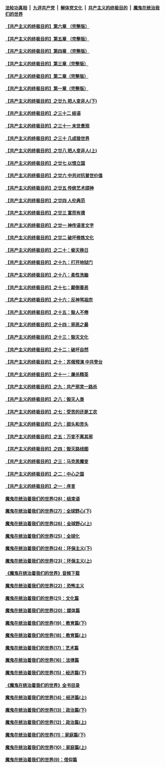 

####  [法轮功真相](../../../../basic/blob/master/README.md?t=07100831) &nbsp;|&nbsp; [九评共产党](../../../../9ping.md/blob/master/README.md?t=07100831) &nbsp;|&nbsp; [解体党文化](../../../../jtdwh.md/blob/master/README.md?t=07100831)  &nbsp;|&nbsp; [共产主义的终极目的](../../../../gczydzjmd.md/blob/master/README.md?t=07100831) &nbsp;|&nbsp; [魔鬼在统治我们的世界](../../../../mgztzwmdsj.md/blob/master/README.md?t=07100831) 

#### [【共产主义的终极目的】第六章 （完整版）](../pages/nsc422/n11428913.md?t=07100831) 

#### [【共产主义的终极目的】第五章 （完整版）](../pages/nsc422/n11428912.md?t=07100831) 

#### [【共产主义的终极目的】第四章 （完整版）](../pages/nsc422/n11428907.md?t=07100831) 

#### [【共产主义的终极目的】第三章（完整版）](../pages/nsc422/n11428848.md?t=07100831) 

#### [【共产主义的终极目的】第二章（完整版）](../pages/nsc422/n11428831.md?t=07100831) 

#### [【共产主义的终极目的】第一章（完整版）](../pages/nsc422/n11417651.md?t=07100831) 

#### [【共产主义的终极目的】之廿九 把人变非人(下)](../pages/nsc422/n11344140.md?t=07100831) 

#### [【共产主义的终极目的】之三十二 结语](../pages/nsc422/n11360535.md?t=07100831) 

#### [【共产主义的终极目的】之三十一 末世景观](../pages/nsc422/n11351129.md?t=07100831) 

#### [【共产主义的终极目的】之三十 几成狼世界](../pages/nsc422/n11348280.md?t=07100831) 

#### [【共产主义的终极目的】之廿八 把人变非人(上)](../pages/nsc422/n11340492.md?t=07100831) 

#### [【共产主义的终极目的】之廿七 以恨立国](../pages/nsc422/n11336944.md?t=07100831) 

#### [【共产主义的终极目的】之廿六 中共对抗普世价值](../pages/nsc422/n11324785.md?t=07100831) 

#### [【共产主义的终极目的】之廿五 传统艺术颂神](../pages/nsc422/n11296396.md?t=07100831) 

#### [【共产主义的终极目的】之廿四 人伦典范](../pages/nsc422/n11296397.md?t=07100831) 

#### [【共产主义的终极目的】之廿三 富而有德](../pages/nsc422/n11283598.md?t=07100831) 

#### [【共产主义的终极目的】之廿一 神传语言文字](../pages/nsc422/n11263265.md?t=07100831) 

#### [【共产主义的终极目的】之廿二 破坏修炼文化](../pages/nsc422/n11245728.md?t=07100831) 

#### [【共产主义的终极目的】之二十：偷天换日](../pages/nsc422/n11238846.md?t=07100831) 

#### [【共产主义的终极目的】之十九：打开地狱门](../pages/nsc422/n11206376.md?t=07100831) 

#### [【共产主义的终极目的】之十八：柔性洗脑](../pages/nsc422/n11199994.md?t=07100831) 

#### [【共产主义的终极目的】之十七：颠倒善恶](../pages/nsc422/n11179782.md?t=07100831) 

#### [【共产主义的终极目的】之十六：反神骂祖宗](../pages/nsc422/n11166798.md?t=07100831) 

#### [【共产主义的终极目的】之十五：毁人不倦](../pages/nsc422/n11166792.md?t=07100831) 

#### [【共产主义的终极目的】之十四：邪恶之最](../pages/nsc422/n11150249.md?t=07100831) 

#### [【共产主义的终极目的】之十三：毁灭文化](../pages/nsc422/n11135227.md?t=07100831) 

#### [【共产主义的终极目的】之十二：破坏自然](../pages/nsc422/n11135214.md?t=07100831) 

#### [【共产主义的终极目的】之十：苏俄预演 中共登台](../pages/nsc422/n11118424.md?t=07100831) 

#### [【共产主义的终极目的】之十一：屠杀精英](../pages/nsc422/n11118442.md?t=07100831) 

#### [【共产主义的终极目的】之九：共产邪灵一路杀](../pages/nsc422/n11114139.md?t=07100831) 

#### [【共产主义的终极目的】之八：毁灭人类](../pages/nsc422/n11108503.md?t=07100831) 

#### [【共产主义的终极目的】之七：受苦的还是工农](../pages/nsc422/n11101809.md?t=07100831) 

#### [【共产主义的终极目的】之六：甜头和苦头](../pages/nsc422/n11096971.md?t=07100831) 

#### [【共产主义的终极目的】之五：万变不离其邪](../pages/nsc422/n11091285.md?t=07100831) 

#### [【共产主义的终极目的】之四：毁灭路线图](../pages/nsc422/n11086284.md?t=07100831) 

#### [【共产主义的终极目的】之三：马克思魔变](../pages/nsc422/n11061941.md?t=07100831) 

#### [【共产主义的终极目的】之二：中心之国](../pages/nsc422/n11047728.md?t=07100831) 

#### [【共产主义的终极目的】之一：序言](../pages/nsc422/n11086077.md?t=07100831) 

#### [魔鬼在统治着我们的世界(28)：结束语](../pages/nsc422/n10936246.md?t=07100831) 

#### [魔鬼在统治着我们的世界(27)：全球野心(下)](../pages/nsc422/n10928319.md?t=07100831) 

#### [魔鬼在统治着我们的世界(26)：全球野心(上)](../pages/nsc422/n10900318.md?t=07100831) 

#### [魔鬼在统治着我们的世界(25)：全球化](../pages/nsc422/n10788205.md?t=07100831) 

#### [魔鬼在统治着我们的世界(24)：环保主义(下)](../pages/nsc422/n10695307.md?t=07100831) 

#### [魔鬼在统治着我们的世界(23)：环保主义(上)](../pages/nsc422/n10688613.md?t=07100831) 

#### [《魔鬼在统治着我们的世界》音频下载](../pages/nsc422/n10635553.md?t=07100831) 

#### [魔鬼在统治着我们的世界(22)：恐怖主义](../pages/nsc422/n10614727.md?t=07100831) 

#### [魔鬼在统治着我们的世界(21)：文化篇](../pages/nsc422/n10597706.md?t=07100831) 

#### [魔鬼在统治着我们的世界(20)：媒体篇](../pages/nsc422/n10586579.md?t=07100831) 

#### [魔鬼在统治着我们的世界(19)：教育篇(下)](../pages/nsc422/n10564808.md?t=07100831) 

#### [魔鬼在统治着我们的世界(18)：教育篇(上)](../pages/nsc422/n10526970.md?t=07100831) 

#### [魔鬼在统治着我们的世界(17)：艺术篇](../pages/nsc422/n10499093.md?t=07100831) 

#### [魔鬼在统治着我们的世界(16)：法律篇](../pages/nsc422/n10485969.md?t=07100831) 

#### [魔鬼在统治着我们的世界(15)：经济篇(下)](../pages/nsc422/n10469975.md?t=07100831) 

#### [《魔鬼在统治着我们的世界》全书目录](../pages/nsc422/n10464261.md?t=07100831) 

#### [魔鬼在统治着我们的世界(14)：经济篇(上)](../pages/nsc422/n10457370.md?t=07100831) 

#### [魔鬼在统治着我们的世界(13)：政治篇(下)](../pages/nsc422/n10448270.md?t=07100831) 

#### [魔鬼在统治着我们的世界(12)：政治篇(上)](../pages/nsc422/n10444576.md?t=07100831) 

#### [魔鬼在统治着我们的世界(11)：家庭篇(下)](../pages/nsc422/n10440961.md?t=07100831) 

#### [魔鬼在统治着我们的世界(10)：家庭篇(上)](../pages/nsc422/n10435448.md?t=07100831) 

#### [魔鬼在统治着我们的世界(9)：信仰篇](../pages/nsc422/n10432159.md?t=07100831) 

